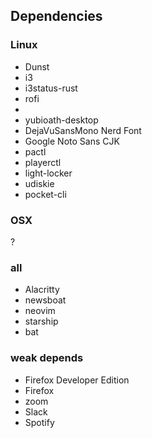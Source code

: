 
## Dependencies

### Linux
- Dunst
- i3
- i3status-rust
- rofi
- <!-- figure this out for osx -->
- yubioath-desktop
- DejaVuSansMono Nerd Font
- Google Noto Sans CJK
- pactl
- playerctl
- light-locker
- udiskie
- pocket-cli

### OSX
?

### all
- Alacritty
- newsboat
- neovim
- starship
- bat

### weak depends
- Firefox Developer Edition
- Firefox
- zoom
- Slack
- Spotify

